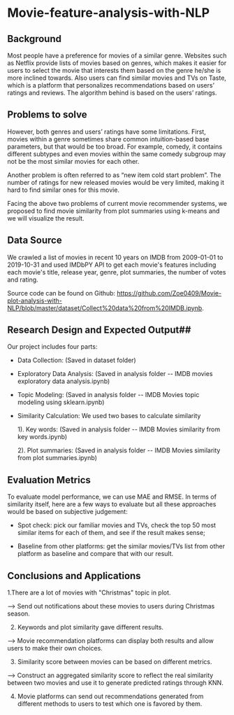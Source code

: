 # Movie-feature-analysis-with-NLP

## Background ##

Most people have a preference for movies of a similar genre. Websites such as Netflix provide lists of movies based on genres, which makes it easier for users to select the movie that interests them based on the genre he/she is more inclined towards. Also users can find similar movies and TVs on Taste, which is a platform that personalizes recommendations based on users’ ratings and reviews. The algorithm behind is based on the users’ ratings.

## Problems to solve ##

However, both genres and users’ ratings have some limitations. First, movies within a genre sometimes share common intuition-based base parameters, but that would be too broad. For example, comedy, it contains different subtypes and even movies within the same comedy subgroup may not be the most similar movies for each other.

Another problem is often referred to as “new item cold start problem”. The number of ratings for new released movies would be very limited, making it hard to find similar ones for this movie. 

Facing the above two problems of current movie recommender systems, we proposed to find movie similarity from plot summaries using k-means and we will visualize the result.

## Data Source ##

We crawled a list of movies in recent 10 years on IMDB from 2009-01-01 to 2019-10-31 and used IMDbPY API to get each movie's features including each movie's title, release year, genre, plot summaries, the number of votes and rating.

Source code can be found on Github: https://github.com/Zoe0409/Movie-plot-analysis-with-NLP/blob/master/dataset/Collect%20data%20from%20IMDB.ipynb.

## Research Design and Expected Output##

Our project includes four parts:

 - Data Collection: (Saved in dataset folder)
 
 - Exploratory Data Analysis: (Saved in analysis folder -- IMDB movies exploratory data analysis.ipynb)
 
 - Topic Modeling: (Saved in analysis folder -- IMDB Movies topic modeling using sklearn.ipynb)
 
 - Similarity Calculation: We used two bases to calculate similarity
        
   1). Key words: (Saved in analysis folder -- IMDB Movies similarity from key words.ipynb)
        
   2). Plot summaries: (Saved in analysis folder --  IMDB Movies similarity from plot summaries.ipynb)


## Evaluation Metrics ##

To evaluate model performance, we can use MAE and RMSE. In terms of similarity itself, here are a few ways to evaluate but all these approaches would be based on subjective judgement:

- Spot check: pick our familiar movies and TVs, check the top 50 most similar items for each of them, and see if the result makes sense;

 - Baseline from other platforms: get the similar movies/TVs list from other platform as baseline and compare that with our result.
 
 ## Conclusions and Applications ##
 
 1.There are a lot of movies with "Christmas" topic in plot.

--> Send out notifications about these movies to users during Christmas season.

2. Keywords and plot similarity gave different results.

--> Movie recommendation platforms can display both results and allow users to make their own choices.

3. Similarity score between movies can be based on different metrics.

--> Construct an aggregated similarity score to reflect the real similarity between two movies and use it to generate predicted ratings through KNN. 

4. Movie platforms can send out recommendations generated from different methods to users to test which one is favored by them. 
